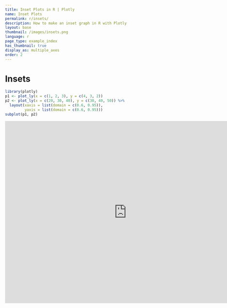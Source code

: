 ```yaml
---
title: Inset Plots in R | Plotly
name: Inset Plots
permalink: r/insets/
description: How to make an inset graph in R with Plotly
layout: base
thumbnail: /images/insets.png
language: r
page_type: example_index
has_thumbnail: true
display_as: multiple_axes
order: 2
---
```



# Insets


```r
library(plotly)
p1 <- plot_ly(x = c(1, 2, 3), y = c(4, 3, 2))
p2 <- plot_ly(x = c(20, 30, 40), y = c(30, 40, 50)) %>%
  layout(xaxis = list(domain = c(0.6, 0.95)),
         yaxis = list(domain = c(0.6, 0.95)))
subplot(p1, p2)
```

<iframe height="600" id="igraph" scrolling="no" seamless="seamless" src="https://plot.ly/~RPlotBot/1057.embed" width="800" frameBorder="0"></iframe>
